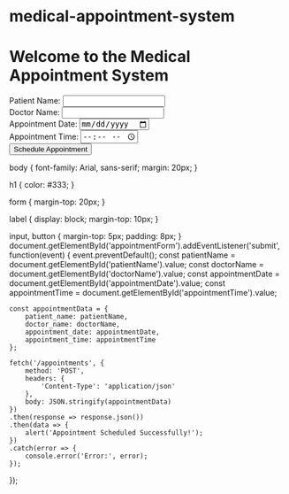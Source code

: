 # medical-appointment-system
<!DOCTYPE html>
<html lang="en">
<head>
    <meta charset="UTF-8">
    <meta name="viewport" content="width=device-width, initial-scale=1.0">
    <title>Medical Appointment System</title>
    <link rel="stylesheet" href="static/css/style.css">
</head>
<body>
    <h1>Welcome to the Medical Appointment System</h1>
    <form id="appointmentForm">
        <label for="patientName">Patient Name:</label>
        <input type="text" id="patientName" name="patientName"><br>
        <label for="doctorName">Doctor Name:</label>
        <input type="text" id="doctorName" name="doctorName"><br>
        <label for="appointmentDate">Appointment Date:</label>
        <input type="date" id="appointmentDate" name="appointmentDate"><br>
        <label for="appointmentTime">Appointment Time:</label>
        <input type="time" id="appointmentTime" name="appointmentTime"><br>
        <button type="submit">Schedule Appointment</button>
    </form>
    <script src="static/js/script.js"></script>
</body>
</html>
body {
    font-family: Arial, sans-serif;
    margin: 20px;
}

h1 {
    color: #333;
}

form {
    margin-top: 20px;
}

label {
    display: block;
    margin-top: 10px;
}

input, button {
    margin-top: 5px;
    padding: 8px;
}
document.getElementById('appointmentForm').addEventListener('submit', function(event) {
    event.preventDefault();
    const patientName = document.getElementById('patientName').value;
    const doctorName = document.getElementById('doctorName').value;
    const appointmentDate = document.getElementById('appointmentDate').value;
    const appointmentTime = document.getElementById('appointmentTime').value;

    const appointmentData = {
        patient_name: patientName,
        doctor_name: doctorName,
        appointment_date: appointmentDate,
        appointment_time: appointmentTime
    };

    fetch('/appointments', {
        method: 'POST',
        headers: {
            'Content-Type': 'application/json'
        },
        body: JSON.stringify(appointmentData)
    })
    .then(response => response.json())
    .then(data => {
        alert('Appointment Scheduled Successfully!');
    })
    .catch(error => {
        console.error('Error:', error);
    });
});



